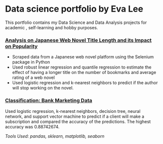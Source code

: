 # Data science portfolio by Eva Lee
This portfolio contains my Data Science and Data Analysis projects for academic , self-learning and hobby purposes.

### [Analysis on Japanese Web Novel Title Length and its Impact on Popularity](https://github.com/fangevalee/Portfolio/blob/32658328aa1658e8a0ad3a649a77f55211cecbc9/WebNovel/WebNovelAnalysis.md)
* Scraped data from a Japanese web novel platform using the Selenium package in Python
* Used robust linear regression and quantile regression to estimate the effect of having a longer title on the number of bookmarks and average rating of a web novel<br>
* Used logistic regression and k-nearest neighbors to predict if the author will stop working on the novel.


### [Classification: Bank Marketing Data](https://github.com/fangevalee/Portfolio/blob/main/notebook/Bank%20Marketing.ipynb) 
Used logistic regression, k-nearest neighbors, decision tree, neural network, and support vector machine to predict if a client will make a subscription and compared the accuracy of the predictions. The highest accuracy was 0.88742674.<br>

*Tools Used: pandas, sklearn, matplotlib, seaborn*



